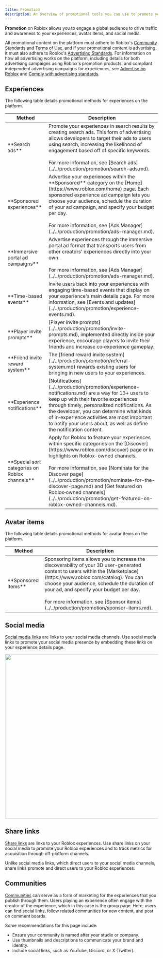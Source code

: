 ```yaml
---
title: Promotion
description: An overview of promotional tools you can use to promote your experiences, avatar items, and social media.
---
```


**Promotion** on Roblox allows you to engage a global audience to drive traffic and awareness to your experiences, avatar items, and social media.

All promotional content on the platform must adhere to Roblox's [Community Standards](https://en.help.roblox.com/hc/articles/203313410) and [Terms of Use](https://en.help.roblox.com/hc/en-us/articles/115004647846), and if your promotional content is advertising, it must also adhere to Roblox's [Advertising Standards](https://en.help.roblox.com/hc/articles/13722260778260). For information on how all advertising works on the platform, including details for both advertising campaigns using Roblox's promotion products, and compliant independent advertising campaigns for experiences, see [Advertise on Roblox](../../production/promotion/advertise-on-roblox.md) and [Comply with advertising standards](../../production/promotion/comply-with-advertising-standards.md).

## Experiences

The following table details promotional methods for experiences on the platform.

<table>
<thead>
  <tr>
    <th>Method</th>
    <th>Description</th>
  </tr>
</thead>
<tbody>
  <tr>
		<td>**Search ads**</td>
		<td>Promote your experiences in search results by creating search ads.  This form of advertising allows developers to target their ads to users using search, increasing the likelihood of engagement based off of specific keywords.
		<br /><br />For more information, see [Search ads](../../production/promotion/search-ads.md).</td>
  </tr>
  <tr>
		<td>**Sponsored experiences**</td>
		<td>Advertise your experiences within the **Sponsored** category on the [Home](https://www.roblox.com/home) page. Each sponsored experience ad campaign lets you choose your audience, schedule the duration of your ad campaign, and specify your budget per day.<br /><br />For more information, see [Ads Manager](../../production/promotion/ads-manager.md).</td>
  </tr>
	<tr>
		<td>**Immersive portal ad campaigns**</td>
		<td>Advertise experiences through the immersive portal ad format that transports users from other creators' experiences directly into your own.<br /><br />For more information, see [Ads Manager](../../production/promotion/ads-manager.md).</td>
	</tr>
	<tr>
		<td>**Time-based events**</td>
		<td>Invite users back into your experiences with engaging time-based events that display on your experience's main details page. For more information, see [Events and updates](../../production/promotion/experience-events.md).</td>
	</tr>
	<tr>
		<td>**Player invite prompts**</td>
		<td>[Player invite prompts](../../production/promotion/invite-prompts.md), implemented directly inside your experience, encourage players to invite their friends and increase co‑experience gameplay.</td>
	</tr>
	<tr>
		<td>**Friend invite reward system**</td>
		<td>The [friend reward invite system](../../production/promotion/referral-system.md) rewards existing users for bringing in new users to your experiences.</td>
	</tr>
	<tr>
		<td>**Experience notifications**</td>
		<td>[Notifications](../../production/promotion/experience-notifications.md) are a way for 13+ users to keep up with their favorite experiences through timely, personalized notifications. As the developer, you can determine what kinds of in‑experience activities are most important to notify your users about, as well as define the notification content.</td>
	</tr>
  <tr>
		<td>**Special sort categories on Roblox channels**</td>
		<td>Apply for Roblox to feature your experiences within specific categories on the [Discover](https://www.roblox.com/discover) page or in highlights on Roblox-owned channels.<br /><br />For more information, see [Nominate for the Discover page](../../production/promotion/nominate-for-the-discover-page.md) and [Get featured on Roblox‑owned channels](../../production/promotion/get-featured-on-roblox-owned-channels.md).</td>
	</tr>
</tbody>
</table>

## Avatar items

The following table details promotional methods for avatar items on the platform.

<table>
<thead>
	<tr>
		<th>Method</th>
		<th>Description</th>
	</tr>
</thead>
<tbody>
	<tr>
		<td>**Sponsored items**</td>
		<td>Sponsoring items allows you to increase the discoverability of your 3D user-generated content to users within the [Marketplace](https://www.roblox.com/catalog). You can choose your audience, schedule the duration of your ad, and specify your budget per day.<br /><br />For more information, see [Sponsor items](../../production/promotion/sponsor-items.md).</td>
	</tr>
</tbody>
</table>

## Social media

[Social media links](./social-media-links.md) are links to your social media channels. Use social media links to promote your social media presence by embedding these links on your experience details page.

<img src="../../assets/promotion/misc/Social-Links-Example.png" width="540" />

## Share links

[Share links](./share-links.md) are links to your Roblox experiences. Use share links on your social media to promote your Roblox experiences and to track metrics for acquisition through off-platform channels.

Unlike social media links, which direct users to your social media channels, share links promote and direct users to your Roblox experiences.

## Communities

[Communities](../../projects/groups.md) can serve as a form of marketing for the experiences that you publish through them. Users playing an experience often engage with the creator of the experience, which in this case is the group page. Here, users can find social links, follow related communities for new content, and post on comment boards.

Some recommendations for this page include:

- Ensure your community is named after your studio or company.
- Use thumbnails and descriptions to communicate your brand and identity.
- Include social links, such as YouTube, Discord, or X (Twitter).
